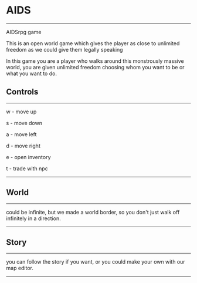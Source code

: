# AIDS

---
AIDSrpg game

This is an open world game which gives the player as close to unlimited
freedom as we could give them legally speaking

In this game you are a player who walks around this monstrously massive world,
you are given unlimited freedom choosing whom you want to be or what you want to
do.

Controls
---
---


w - move up

s - move down

a - move left

d - move right

e - open inventory

t - trade with npc

---

World
---
---
could be infinite, but we made a world border, so you don't just walk off
infinitely in a direction.

---

Story
---
---
you can follow the story if you want, or you could make your own with
our map editor.

---